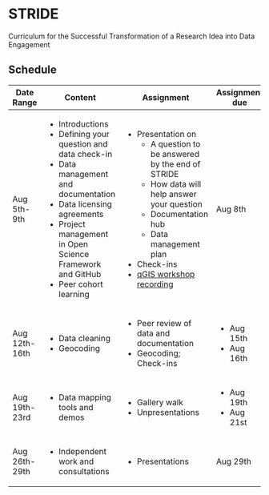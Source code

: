 # STRIDE
Curriculum for the Successful Transformation of a Research Idea into Data Engagement

## Schedule

|Date Range|Content|Assignment|Assignment due|
|--- |---    |---       |---           |
|Aug 5th-9th|<ul><li>Introductions</li><li>Defining your question and data check-in</li><li>Data management and documentation</li> <li>Data licensing agreements</li><li>Project management in Open Science Framework and GitHub</li><li>Peer cohort learning</li></ul>| <ul><li>Presentation on <ul><li>A question to be answered by the end of STRIDE</li><li>How data will help answer your question</li><li>Documentation hub</li><li>Data management plan</li></ul><li>Check-ins</li><li>[qGIS workshop recording](https://www.youtube.com/watch?v=avscRlskV2E)</li></ul>|Aug 8th|
|Aug 12th-16th|<ul><li>Data cleaning</li><li>Geocoding</li>|<ul><li>Peer review of data and documentation</li><li>Geocoding; Check-ins</li></ul>|<ul><li>Aug 15th</li><li>Aug 16th</li></ul>|
  |Aug 19th-23rd|<ul><li>Data mapping tools and demos</li></ul>|<ul><li>Gallery walk</li><li>Unpresentations</li></ul>|<ul><li>Aug 19th</li><li>Aug 21st</li></ul>|
|Aug 26th-29th|<ul><li>Independent work and consultations</li>|<ul><li>Presentations</li></ul>|Aug 29th|

